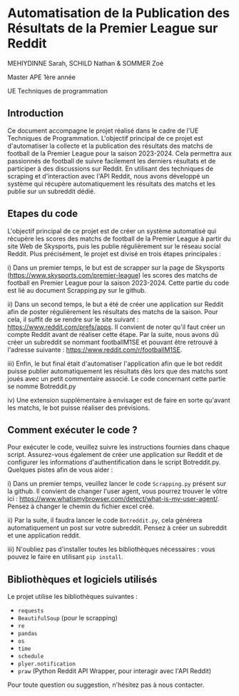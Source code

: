 # Automatisation de la Publication des Résultats de la Premier League sur Reddit

MEHIYDINNE Sarah, SCHILD Nathan & SOMMER Zoé

Master APE 1ère année

UE Techniques de programmation
 
## Introduction

Ce document accompagne le projet réalisé dans le cadre de l'UE Techniques de Programmation. L'objectif principal de ce projet est d'automatiser la collecte et la publication des résultats des matchs de football de la Premier League pour la saison 2023-2024. Cela permettra aux passionnés de football de suivre facilement les derniers résultats et de participer à des discussions sur Reddit. En utilisant des techniques de scraping et d'interaction avec l'API Reddit, nous avons développé un système qui récupère automatiquement les résultats des matchs et les publie sur un subreddit dédié.

## Etapes du code

L'objectif principal de ce projet est de créer un système automatisé qui récupère les scores des matchs de football de la Premier League à partir du site Web de Skysports, puis les publie régulièrement sur le réseau social Reddit. Plus précisément, le projet est divisé en trois étapes principales :

i) Dans un premier temps, le but est de scrapper sur la page de Skysports (https://www.skysports.com/premier-league) les scores des matchs de football en Premier League pour la saison 2023-2024. Cette partie du code est lié au document Scrapping.py sur le github.

ii) Dans un second temps, le but a été de créer une application sur Reddit afin de poster régulièrement les résultats des matchs de la saison. Pour cela, il suffit de se rendre sur le site suivant : https://www.reddit.com/prefs/apps. Il convient de noter qu'il faut créer un compte Reddit avant de réaliser cette étape. Par la suite, nous avons dû créer un subreddit se nommant footballM1SE et pouvant être retrouvé à l'adresse suivante : https://www.reddit.com/r/footballM1SE. 

iii) Enfin, le but final était d'automatiser l'application afin que le bot reddit puisse publier automatiquement les résultats dès lors que des matchs sont joués avec un petit commentaire associé. Le code concernant cette partie se nomme Botreddit.py

iv) Une extension supplémentaire à envisager est de faire en sorte qu'avant les matchs, le bot puisse réaliser des prévisions.

## Comment exécuter le code ?

Pour exécuter le code, veuillez suivre les instructions fournies dans chaque script. Assurez-vous également de créer une application sur Reddit et de configurer les informations d'authentification dans le script Botreddit.py. Quelques pistes afin de vous aider :

i) Dans un premier temps, veuillez lancer le code `Scrapping.py` présent sur la github. Il convient de changer l'user agent, vous pourrez trouver le vôtre ici : https://www.whatismybrowser.com/detect/what-is-my-user-agent/. Pensez à changer le chemin du fichier excel créé.

ii) Par la suite, il faudra lancer le code `Botreddit.py`, cela générera automatiquement un post sur votre subreddit. Pensez à créer un subreddit et une application reddit.

iii) N'oubliez pas d'installer toutes les bibliothèques nécessaires : vous pouvez le faire en utilisant `pip install`.

## Bibliothèques et logiciels utilisés

Le projet utilise les bibliothèques suivantes :
- `requests`
- `BeautifulSoup` (pour le scrapping)
- `re`
- `pandas`
- `os`
- `time`
- `schedule`
- `plyer.notification`
- `praw` (Python Reddit API Wrapper, pour interagir avec l'API Reddit)

Pour toute question ou suggestion, n'hésitez pas à nous contacter.

